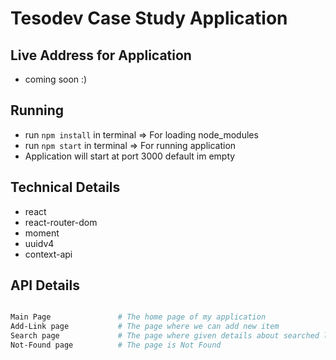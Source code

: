 # Tesodev Case Study Application

## Live Address for Application
- coming soon :)

## Running 
- run `npm install` in terminal     => For loading node_modules
- run `npm start` in terminal       => For running application
- Application will start at port 3000 default im empty

## Technical Details
- react
- react-router-dom
- moment
- uuidv4
- context-api

## API Details

```sh 

Main Page               # The home page of my application
Add-Link page           # The page where we can add new item
Search page             # The page where given details about searched links
Not-Found page          # The page is Not Found

```
